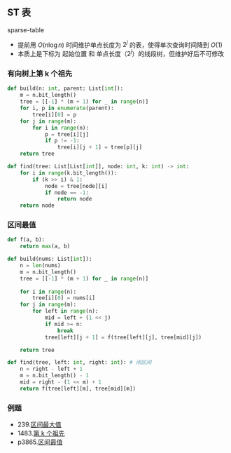 ## ST 表

sparse-table

- 提前用 $O(n \log n)$ 时间维护单点长度为 $2^j$ 的表，使得单次查询时间降到 $O(1)$
- 本质上是下标为 起始位置 和 单点长度（$2^j$）的线段树，但维护好后不可修改



### 有向树上第 k 个祖先

```Python
def build(n: int, parent: List[int]):
    m = n.bit_length()
    tree = [[-1] * (m + 1) for _ in range(n)]
    for i, p in enumerate(parent):
        tree[i][0] = p
    for j in range(m):
        for i in range(n):
            p = tree[i][j]
            if p != -1:
                tree[i][j + 1] = tree[p][j]
    return tree

def find(tree: List[List[int]], node: int, k: int) -> int:
    for i in range(k.bit_length()):
        if (k >> i) & 1:
            node = tree[node][i]
            if node == -1:
                return node
    return node
```

 

### 区间最值

```python
def f(a, b):
    return max(a, b)

def build(nums: List[int]):
    n = len(nums)
    m = n.bit_length()
    tree = [[-1] * (m + 1) for _ in range(n)]
    
    for i in range(n):
        tree[i][0] = nums[i]
    for j in range(m):
        for left in range(n):
            mid = left + (1 << j)
            if mid >= n:
                break
            tree[left][j + 1] = f(tree[left][j], tree[mid][j])

    return tree

def find(tree, left: int, right: int): # 闭区间
    n = right - left + 1
    m = n.bit_length() - 1
    mid = right - (1 << m) + 1
    return f(tree[left][m], tree[mid][m])
```



### 例题

- 239.[区间最大值](https://leetcode.cn/problems/sliding-window-maximum/description/)
- 1483.[第 k 个祖先](https://leetcode.cn/problems/kth-ancestor-of-a-tree-node/description/)
- p3865.[区间最值](https://www.luogu.com.cn/problem/P3865)
